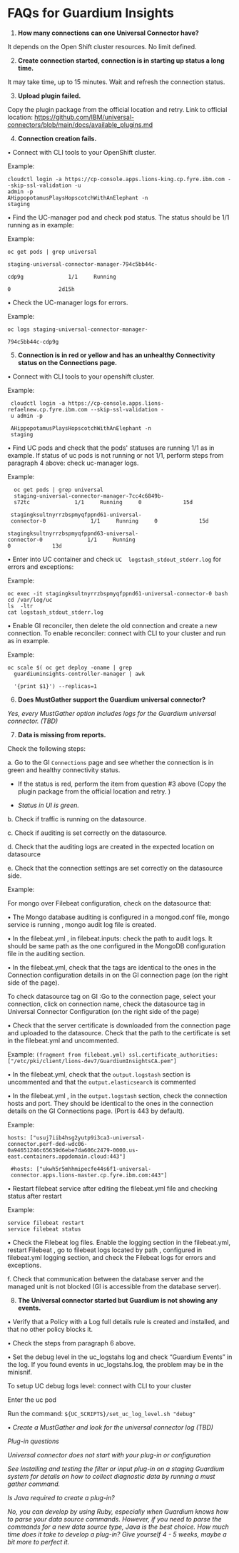# FAQs for Guardium Insights


1.	**How many connections can one Universal Connector have?**

It depends on the Open Shift cluster resources. No limit defined.

2.	**Create connection started, connection is in starting up status a long time.**

It may take time, up to 15 minutes. Wait and refresh the connection status.

3.	**Upload plugin failed.**

Copy the plugin package from the official location and retry. Link to official location:
https://github.com/IBM/universal-connectors/blob/main/docs/available_plugins.md

4.	**Connection creation fails.**

•	Connect with CLI tools to your OpenShift cluster.

Example:

    cloudctl login -a https://cp-console.apps.lions-king.cp.fyre.ibm.com --skip-ssl-validation -u
    admin -p
    AHippopotamusPlaysHopscotchWithAnElephant -n
    staging

•	Find the UC-manager pod and check pod status.
The status should be 1/1 running as in example:

Example:

    oc get pods | grep universal

    staging-universal-connector-manager-794c5bb44c-

    cdp9g              1/1     Running     

    0               2d15h

•	Check the UC-manager logs for errors.

Example:

    oc logs staging-universal-connector-manager-

    794c5bb44c-cdp9g

5.	**Connection is in red or yellow and has an unhealthy Connectivity status on the Connections page.**

•	Connect with CLI tools to your openshift cluster.

Example:

     cloudctl login -a https://cp-console.apps.lions-refaelnew.cp.fyre.ibm.com --skip-ssl-validation -
     u admin -p

     AHippopotamusPlaysHopscotchWithAnElephant -n
     staging

•	Find UC pods and check that the pods' statuses are running 1/1 as in example. If status of uc pods is not running or not 1/1, perform steps from paragraph 4 above: check uc-manager logs.

Example:

      oc get pods | grep universal
      staging-universal-connector-manager-7cc4c6849b-
      s72tc              1/1     Running     0             15d

     stagingksultnyrrzbspmyqfppnd61-universal-
     connector-0              1/1     Running     0             15d

    stagingksultnyrrzbspmyqfppnd63-universal-
    connector-0              1/1     Running     
    0             13d

•	Enter into UC container and check ```UC  logstash_stdout_stderr.log``` for errors and exceptions:

Example:

    oc exec -it stagingksultnyrrzbspmyqfppnd61-universal-connector-0 bash
    cd /var/log/uc
    ls  -ltr
    cat logstash_stdout_stderr.log

•	Enable GI reconciler, then delete the old connection and create a new connection. To enable reconciler: connect with CLI to your cluster and run as in example.

Example:

    oc scale $( oc get deploy -oname | grep
      guardiuminsights-controller-manager | awk

      '{print $1}') --replicas=1

6.	**Does MustGather support the Guardium universal connector?**

*Yes, every MustGather option includes logs for the Guardium universal connector. (TBD)*

7.	**Data is missing from reports.**

Check the following steps:

a.	Go to the GI ```Connections``` page and see whether the connection is in green and healthy connectivity status.

* If the status is red, perform the item from question #3 above (Copy the plugin package from the official location and retry. )

* *Status in UI is green.*

b.	Check if traffic is running on the datasource.

c.	Check if auditing is set correctly on the datasource.

d.	Check that the auditing logs are created in the expected location on datasource

e.	Check that the connection settings are set correctly on the datasource side.

Example:

For mongo over Filebeat configuration, check on the datasource that:

•	The Mongo database auditing is configured in a mongod.conf file, mongo service is running , mongo audit log file is created.

•	In the filebeat.yml , in filebeat.inputs: check the path to audit logs. It should be same path as the one configured in the MongoDB configuration file in the auditing section.

•	In the filebeat.yml,  check that the tags are identical to the ones in the Connection configuration details in on the GI connection page (on the right side of the page).

To check datasource tag on GI :Go to the connection page, select your connection, click on connection name, check the datasource tag in Universal Connector Configuration (on the right side of the page)

•	Check that the server certificate is downloaded from the connection page and uploaded to the datasource. Check that the path to the certificate is set in the filebeat.yml and uncommented.

Example: ```(fragment from filebeat.yml)
ssl.certificate_authorities: ["/etc/pki/client/lions-dev7/GuardiumInsightsCA.pem"]```

•	In the filebeat.yml, check that the  ```output.logstash```  section is uncommented and that the ```output.elasticsearch``` is commented

•	In the filebeat.yml , in the ```output.logstash```   section, check the connection hosts and port. They should be identical to the ones in the connection details on the GI Connections page. (Port is 443 by default).

Example:

    hosts: ["usuj7iib4hsg2yutp9i3ca3-universal-
    connector.perf-ded-wdc06-
    0a94651246c65639d6ebe7da606c2479-0000.us-
    east.containers.appdomain.cloud:443"]

     #hosts: ["ukwh5r5mhhmipecfe44s6f1-universal-
     connector.apps.lions-master.cp.fyre.ibm.com:443"]

•	Restart filebeat service after editing the filebeat.yml file and checking status after restart

Example:

    service filebeat restart
    service filebeat status

•	Check the Filebeat log files. Enable the logging section in the filebeat.yml, restart Filebeat , go to filebeat logs located by path , configured in filebeat.yml logging section, and check the Filebeat logs for errors and exceptions.


f.	Check that communication between the database server and the managed unit is not blocked (GI  is accessible from the database server).

8.	**The Universal connector started but Guardium is not showing any events.**

•	Verify that a Policy with a Log full details rule is created and installed, and that no other policy blocks it.

•	Check the steps from paragraph 6 above.

•	Set the debug level in the uc_logstahs log and check “Guardium Events” in the log. If you found events in uc_logstahs.log, the problem may be in the minisnif.

To setup UC debug logs level:
connect with CLI to your cluster

Enter the uc pod

Run the command: ```${UC_SCRIPTS}/set_uc_log_level.sh "debug"```

•	*Create a MustGather and look for the universal connector log (TBD)*

*Plug-in questions*

*Universal connector does not start with your plug-in or configuration*

*See Installing and testing the filter or input plug-in on a staging Guardium system for details on how to collect diagnostic data by running a must gather command.*

*Is Java required to create a plug-in?*

*No, you can develop by using Ruby, especially when Guardium knows how to parse your data source commands. However, if you need to parse the commands for a new data source type, Java is the best choice.
How much time does it take to develop a plug-in?
Give yourself 4 - 5 weeks, maybe a bit more to perfect it.*
